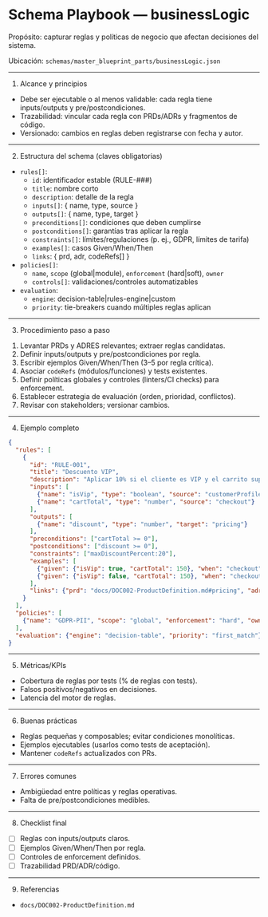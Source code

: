 # Schema Playbook — businessLogic

Propósito: capturar reglas y políticas de negocio que afectan decisiones del sistema.

Ubicación: `schemas/master_blueprint_parts/businessLogic.json`

---

1) Alcance y principios
- Debe ser ejecutable o al menos validable: cada regla tiene inputs/outputs y pre/postcondiciones.
- Trazabilidad: vincular cada regla con PRDs/ADRs y fragmentos de código.
- Versionado: cambios en reglas deben registrarse con fecha y autor.

---

2) Estructura del schema (claves obligatorias)
- `rules[]`:
  - `id`: identificador estable (RULE-###)
  - `title`: nombre corto
  - `description`: detalle de la regla
  - `inputs[]`: { name, type, source }
  - `outputs[]`: { name, type, target }
  - `preconditions[]`: condiciones que deben cumplirse
  - `postconditions[]`: garantías tras aplicar la regla
  - `constraints[]`: límites/regulaciones (p. ej., GDPR, límites de tarifa)
  - `examples[]`: casos Given/When/Then
  - `links`: { prd, adr, codeRefs[] }
- `policies[]`:
  - `name`, `scope` (global|module), `enforcement` (hard|soft), `owner`
  - `controls[]`: validaciones/controles automatizables
- `evaluation`:
  - `engine`: decision-table|rules-engine|custom
  - `priority`: tie-breakers cuando múltiples reglas aplican

---

3) Procedimiento paso a paso
1. Levantar PRDs y ADRES relevantes; extraer reglas candidatas.
2. Definir inputs/outputs y pre/postcondiciones por regla.
3. Escribir ejemplos Given/When/Then (3–5 por regla crítica).
4. Asociar `codeRefs` (módulos/funciones) y tests existentes.
5. Definir políticas globales y controles (linters/CI checks) para enforcement.
6. Establecer estrategia de evaluación (orden, prioridad, conflictos).
7. Revisar con stakeholders; versionar cambios.

---

4) Ejemplo completo
```json
{
  "rules": [
    {
      "id": "RULE-001",
      "title": "Descuento VIP",
      "description": "Aplicar 10% si el cliente es VIP y el carrito supera $100",
      "inputs": [
        {"name": "isVip", "type": "boolean", "source": "customerProfile"},
        {"name": "cartTotal", "type": "number", "source": "checkout"}
      ],
      "outputs": [
        {"name": "discount", "type": "number", "target": "pricing"}
      ],
      "preconditions": ["cartTotal >= 0"],
      "postconditions": ["discount >= 0"],
      "constraints": ["maxDiscountPercent:20"],
      "examples": [
        {"given": {"isVip": true, "cartTotal": 150}, "when": "checkout", "then": {"discount": 15}},
        {"given": {"isVip": false, "cartTotal": 150}, "when": "checkout", "then": {"discount": 0}}
      ],
      "links": {"prd": "docs/DOC002-ProductDefinition.md#pricing", "adr": "docs/adr/ADR-001.md", "codeRefs": ["/app/pricing/applyDiscount.ts"]}
    }
  ],
  "policies": [
    {"name": "GDPR-PII", "scope": "global", "enforcement": "hard", "owner": "legal", "controls": ["mask_pii_in_logs"]}
  ],
  "evaluation": {"engine": "decision-table", "priority": "first_match"}
}
```

---

5) Métricas/KPIs
- Cobertura de reglas por tests (% de reglas con tests). 
- Falsos positivos/negativos en decisiones.
- Latencia del motor de reglas.

---

6) Buenas prácticas
- Reglas pequeñas y composables; evitar condiciones monolíticas.
- Ejemplos ejecutables (usarlos como tests de aceptación).
- Mantener `codeRefs` actualizados con PRs.

---

7) Errores comunes
- Ambigüedad entre políticas y reglas operativas.
- Falta de pre/postcondiciones medibles.

---

8) Checklist final
- [ ] Reglas con inputs/outputs claros.
- [ ] Ejemplos Given/When/Then por regla.
- [ ] Controles de enforcement definidos.
- [ ] Trazabilidad PRD/ADR/código.

---

9) Referencias
- `docs/DOC002-ProductDefinition.md`
